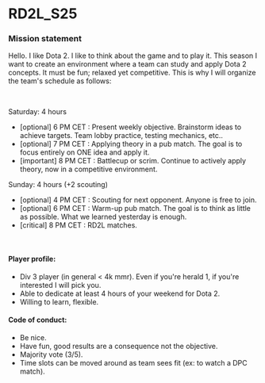 # RD2L_S25

### Mission statement

Hello. I like Dota 2. I like to think about the game and to play it. This season I want to create an environment where a team can study and apply Dota 2 concepts. It must be fun; relaxed yet competitive. This is why I will organize the team's schedule as follows:

<br/>

Saturday: 4 hours
- [optional] 6 PM CET : Present weekly objective. Brainstorm ideas to achieve targets. Team lobby practice, testing mechanics, etc..
- [optional] 7 PM CET : Applying theory in a pub match. The goal is to focus entirely on ONE idea and apply it.
- [important] 8 PM CET : Battlecup or scrim. Continue to actively apply theory, now in a competitive environment.

Sunday: 4 hours (+2 scouting)
- [optional] 4 PM CET : Scouting for next opponent. Anyone is free to join.
- [optional] 6 PM CET : Warm-up pub match. The goal is to think as little as possible. What we learned yesterday is enough.
- [critical] 8 PM CET : RD2L matches.

<br/>

#### Player profile:
- Div 3 player (in general < 4k mmr). Even if you're herald 1, if you're interested I will pick you.
- Able to dedicate at least 4 hours of your weekend for Dota 2.
- Willing to learn, flexible.

#### Code of conduct:
- Be nice.
- Have fun, good results are a consequence not the objective.
- Majority vote (3/5).
- Time slots can be moved around as team sees fit (ex: to watch a DPC match).
